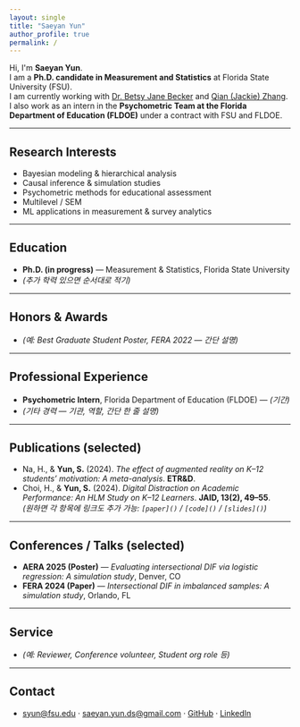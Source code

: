 ```yaml
---
layout: single
title: "Saeyan Yun"
author_profile: true
permalink: /
---
```


Hi, I'm **Saeyan Yun**.  
I am a **Ph.D. candidate in Measurement and Statistics** at Florida State University (FSU).  
I am currently working with [Dr. Betsy Jane Becker](https://scholar.google.com/citations?user=brgMxQwAAAAJ&hl=en&oi=ao) and [Qian (Jackie) Zhang](https://scholar.google.com/citations?user=3Op7FwQAAAAJ&hl=en). I also work as an intern in the **Psychometric Team at the Florida Department of Education (FLDOE)** under a contract with FSU and FLDOE.  

---

## Research Interests
- Bayesian modeling & hierarchical analysis  
- Causal inference & simulation studies  
- Psychometric methods for educational assessment  
- Multilevel / SEM  
- ML applications in measurement & survey analytics

---

## Education
- **Ph.D. (in progress)** — Measurement & Statistics, Florida State University  
- *(추가 학력 있으면 순서대로 적기)*

---

## Honors & Awards
- *(예: Best Graduate Student Poster, FERA 2022 — 간단 설명)*

---

## Professional Experience
- **Psychometric Intern**, Florida Department of Education (FLDOE) — *(기간)*  
- *(기타 경력 — 기관, 역할, 간단 한 줄 설명)*

---

## Publications (selected)
- Na, H., & **Yun, S.** (2024). *The effect of augmented reality on K–12 students’ motivation: A meta-analysis*. **ETR&D**.  
- Choi, H., & **Yun, S.** (2024). *Digital Distraction on Academic Performance: An HLM Study on K–12 Learners*. **JAID, 13(2), 49–55**.  
*(원하면 각 항목에 링크도 추가 가능: `[paper]()` / `[code]()` / `[slides]()`)*

---

## Conferences / Talks (selected)
- **AERA 2025 (Poster)** — *Evaluating intersectional DIF via logistic regression: A simulation study*, Denver, CO  
- **FERA 2024 (Paper)** — *Intersectional DIF in imbalanced samples: A simulation study*, Orlando, FL

---

## Service
- *(예: Reviewer, Conference volunteer, Student org role 등)*

---

## Contact
- syun@fsu.edu · saeyan.yun.ds@gmail.com · [GitHub](https://github.com/saeyanyun) · [LinkedIn](https://www.linkedin.com/in/saeyanyun)
